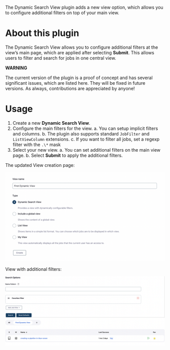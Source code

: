 The Dynamic Search View plugin adds a new view option, which allows you to configure additional filters on top of your main view.

# About this plugin

The Dynamic Search View allows you to configure additional filters at the view’s main page, which are applied after selecting **Submit**.
This allows users to filter and search for jobs in one central view.

**WARNING** 

The current version of the plugin is a proof of concept and has several significant issues, which are listed here. 
They will be fixed in future versions.
As always, contributions are appreciated by anyone!

# Usage

1.  Create a new **Dynamic Search View**.
2.  Configure the main filters for the view.
  a. You can setup implicit filters and columns.
  b. The plugin also supports standard `JobFilter` and `ListViewColumn` extensions.
  c. If you want to filter all jobs, set a regexp filter with the `.\*` mask
3.  Select your new view.
  a.  You can set additional filters on the main view page.
  b.  Select **Submit** to apply the additional filters.

The updated View creation page:

![](docs/images/CreateView.png)

View with additional filters:

![](docs/images/MainPage.png)
